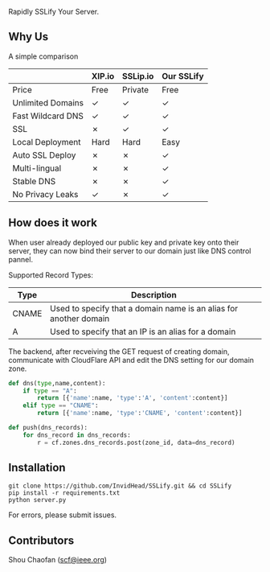 Rapidly SSLify Your Server.

## Why Us
A simple comparison

|| XIP.io | SSLip.io | Our SSLify |
----|----|------|----
Price | Free  | Private | Free
Unlimited Domains | ✓  | ✓ | ✓
Fast Wildcard DNS | ✓  | ✓ | ✓
SSL | ✗  | ✓ | ✓
Local Deployment | Hard  | Hard | Easy
Auto SSL Deploy  | ✗  | ✗ | ✓
Multi-lingual | ✗  | ✗ | ✓
Stable DNS | ✗  | ✗ | ✓
No Privacy Leaks | ✓  | ✗ | ✓

## How does it work

When user already deployed our public key and private key onto their server, they can now bind their server to our domain just like DNS control pannel.

Supported Record Types:

| Type        | Description           | 
| ------------- |-------------| 
| CNAME         | Used to specify that a domain name is an alias for another domain | 
| A             | Used to specify that an IP is an alias for a domain | 

The backend, after recveiving the GET request of creating domain, communicate with CloudFlare API and edit the DNS setting for our domain zone.

```Python
def dns(type,name,content):
    if type == "A":
        return [{'name':name, 'type':'A', 'content':content}]
    elif type == "CNAME":
        return [{'name':name, 'type':'CNAME', 'content':content}]

def push(dns_records):
    for dns_record in dns_records:
        r = cf.zones.dns_records.post(zone_id, data=dns_record) 
```

## Installation

```
git clone https://github.com/InvidHead/SSLify.git && cd SSLify
pip install -r requirements.txt
python server.py
```

For errors, please submit issues.
## Contributors

Shou Chaofan (scf@ieee.org)
